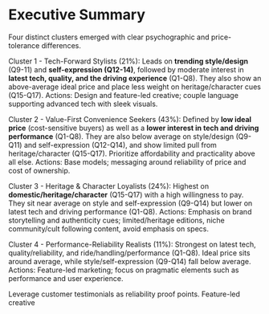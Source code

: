 # Executive Summary
Four distinct clusters emerged with clear psychographic and price-tolerance differences.

Cluster 1 - Tech-Forward Stylists (21%): Leads on **trending style/design** (Q9-11) and **self-expression (Q12-14)**, followed by moderate interest in **latest tech, quality, and the driving experience** (Q1-Q8). They also show an above-average ideal price and place less weight on heritage/character cues (Q15-Q17).
Actions: Design and feature-led creative; couple language supporting advanced tech with sleek visuals.

Cluster 2 - Value-First Convenience Seekers (43%): Defined by **low ideal price** (cost-sensitive buyers) as well as a **lower interest in tech and driving performance** (Q1-Q8). They are also below average on style/design (Q9-Q11) and self-expression (Q12-Q14), and show limited pull from heritage/character (Q15-Q17). Prioritize affordability and practicality above all else.
Actions: Base models; messaging around reliability of price and cost of ownership.

Cluster 3 - Heritage & Character Loyalists (24%): Highest on **domestic/heritage/character** (Q15-Q17) with a high willingness to pay. They sit near average on style and self-expression (Q9-Q14) but lower on latest tech and driving performance (Q1-Q8). 
Actions: Emphasis on brand storytelling and authenticity cues; limited/heritage editions, niche community/cult following content, avoid emphasis on specs.

Cluster 4 - Performance-Reliability Realists (11%): Strongest on latest tech, quality/reliability, and ride/handling/performance (Q1-Q8). Ideal price sits around average, while style/self-expression (Q9-Q14) fall below average.
Actions: Feature-led marketing; focus on pragmatic elements such as performance and user experience. 

Leverage customer testimonials as reliability proof points. Feature-led creative



